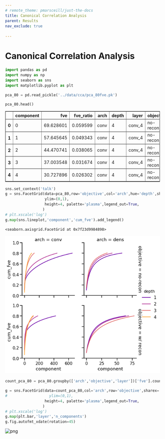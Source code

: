 ```yaml
---
# remote_theme: pmarsceill/just-the-docs
title: Canonical Correlation Analysis
parent: Results
nav_exclude: true

---
```


# Canonical Correlation Analysis

```python
import pandas as pd
import numpy as np
import seaborn as sns
import matplotlib.pyplot as plt
```


```python
pca_80 = pd.read_pickle('../data/cca/pca_80fve.pk')
```


```python
pca_80.head()
```




<div>
<style scoped>
    .dataframe tbody tr th:only-of-type {
        vertical-align: middle;
    }

    .dataframe tbody tr th {
        vertical-align: top;
    }

    .dataframe thead th {
        text-align: right;
    }
</style>
<table border="1" class="dataframe">
  <thead>
    <tr style="text-align: right;">
      <th></th>
      <th>component</th>
      <th>fve</th>
      <th>fve_ratio</th>
      <th>arch</th>
      <th>depth</th>
      <th>layer</th>
      <th>objective</th>
      <th>cum_fve</th>
    </tr>
  </thead>
  <tbody>
    <tr>
      <th>0</th>
      <td>0</td>
      <td>69.628601</td>
      <td>0.059599</td>
      <td>conv</td>
      <td>4</td>
      <td>conv_4</td>
      <td>no-recon</td>
      <td>0.059599</td>
    </tr>
    <tr>
      <th>1</th>
      <td>1</td>
      <td>57.645645</td>
      <td>0.049343</td>
      <td>conv</td>
      <td>4</td>
      <td>conv_4</td>
      <td>no-recon</td>
      <td>0.108942</td>
    </tr>
    <tr>
      <th>2</th>
      <td>2</td>
      <td>44.470741</td>
      <td>0.038065</td>
      <td>conv</td>
      <td>4</td>
      <td>conv_4</td>
      <td>no-recon</td>
      <td>0.147007</td>
    </tr>
    <tr>
      <th>3</th>
      <td>3</td>
      <td>37.003548</td>
      <td>0.031674</td>
      <td>conv</td>
      <td>4</td>
      <td>conv_4</td>
      <td>no-recon</td>
      <td>0.178681</td>
    </tr>
    <tr>
      <th>4</th>
      <td>4</td>
      <td>30.727896</td>
      <td>0.026302</td>
      <td>conv</td>
      <td>4</td>
      <td>conv_4</td>
      <td>no-recon</td>
      <td>0.204983</td>
    </tr>
  </tbody>
</table>
</div>




```python
sns.set_context('talk')
g = sns.FacetGrid(data=pca_80,row='objective',col='arch',hue='depth',sharex='col',margin_titles=True,
                  ylim=(0,1),
                  height=4, palette='plasma',legend_out=True,
                 )
# plt.xscale('log')
g.map(sns.lineplot,'component','cum_fve').add_legend()
```




    <seaborn.axisgrid.FacetGrid at 0x7f23d9984898>



![png](https://raw.githubusercontent.com/elijahc/vae/master/docs/assets/images/CCA-figures_3_1.png)



```python
count_pca_80 = pca_80.groupby(['arch','objective','layer'])['fve'].count().reset_index().rename(columns={'fve':'n_components'})
```


```python
g = sns.FacetGrid(data=count_pca_80,col='arch',row='objective',sharex='col',sharey=False,margin_titles=True,
#                   ylim=(0,1),
                  height=4, palette='plasma',legend_out=True,
                 )
# plt.xscale('log')
g.map(plt.bar,'layer','n_components')
g.fig.autofmt_xdate(rotation=45)
```


![png]({{"/assets/images/CCA-figures_5_0.png"}})


